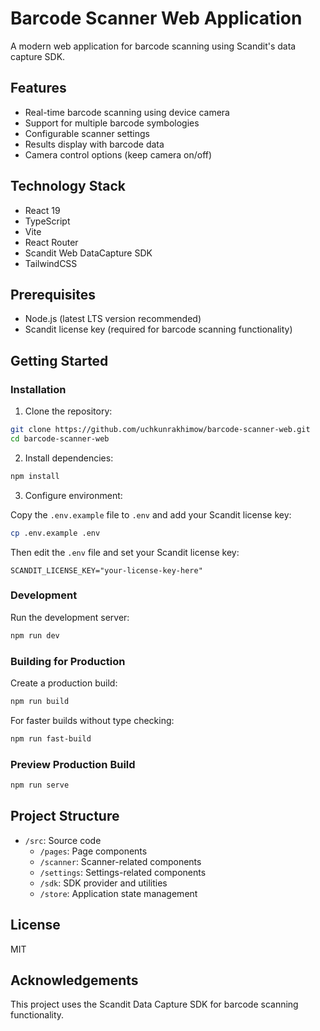 # Barcode Scanner Web Application

A modern web application for barcode scanning using Scandit's data capture SDK.

## Features

- Real-time barcode scanning using device camera
- Support for multiple barcode symbologies
- Configurable scanner settings
- Results display with barcode data
- Camera control options (keep camera on/off)

## Technology Stack

- React 19
- TypeScript
- Vite
- React Router
- Scandit Web DataCapture SDK
- TailwindCSS

## Prerequisites

- Node.js (latest LTS version recommended)
- Scandit license key (required for barcode scanning functionality)

## Getting Started

### Installation

1. Clone the repository:

```bash
git clone https://github.com/uchkunrakhimow/barcode-scanner-web.git
cd barcode-scanner-web
```

2. Install dependencies:

```bash
npm install
```

3. Configure environment:

Copy the `.env.example` file to `.env` and add your Scandit license key:

```bash
cp .env.example .env
```

Then edit the `.env` file and set your Scandit license key:

```
SCANDIT_LICENSE_KEY="your-license-key-here"
```

### Development

Run the development server:

```bash
npm run dev
```

### Building for Production

Create a production build:

```bash
npm run build
```

For faster builds without type checking:

```bash
npm run fast-build
```

### Preview Production Build

```bash
npm run serve
```

## Project Structure

- `/src`: Source code
  - `/pages`: Page components
  - `/scanner`: Scanner-related components
  - `/settings`: Settings-related components
  - `/sdk`: SDK provider and utilities
  - `/store`: Application state management

## License

MIT

## Acknowledgements

This project uses the Scandit Data Capture SDK for barcode scanning functionality.
